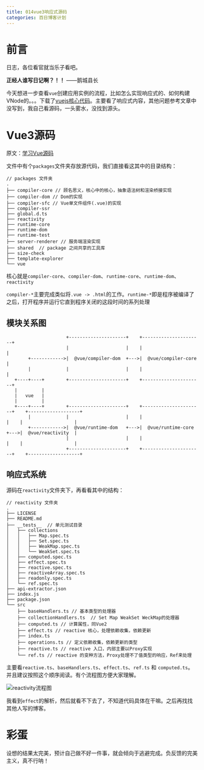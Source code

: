 ```yaml
---
title: 014vue3响应式源码
categories: 百日博客计划
---
```


# 前言

日志，各位看官就当乐子看吧。

**正经人谁写日记啊？！！**    ——鹅城县长

今天想进一步查看`vue`创建应用实例的流程，比如怎么实现响应式的、如何构建VNode的。。。下载了[vuejs核心代码](https://github.com/vuejs/core)。主要看了响应式内容，其他问题参考文章中没写到，我自己看源码，一头雾水，没找到源头。

# Vue3源码

原文：[学习Vue源码](https://vue3js.cn/global/)

文件中有个`packages`文件夹存放源代码，我们直接看这其中的目录结构：
```shell
// packages 文件夹
.
├── compiler-core // 顾名思义，核心中的核心，抽象语法树和渲染桥接实现
├── compiler-dom // Dom的实现
├── compiler-sfc // Vue单文件组件(.vue)的实现
├── compiler-ssr
├── global.d.ts
├── reactivity
├── runtime-core
├── runtime-dom
├── runtime-test
├── server-renderer // 服务端渲染实现
├── shared  // package 之间共享的工具库
├── size-check
├── template-explorer
└── vue
```

核心就是`compiler-core`、`compiler-dom`、`runtime-core`、`runtime-dom`、`reactivity`

`compiler-*`主要完成类似将`.vue -> .html`的工作。`runtime-*`即是程序被编译了之后，打开程序并运行它直到程序关闭的这段时间的系列处理

## 模块关系图

```shell
                      +---------------------+    +----------------------+
                      |                     |    |                      |
        +------------>|  @vue/compiler-dom  +--->|  @vue/compiler-core  |
        |             |                     |    |                      |
   +----+----+        +---------------------+    +----------------------+
   |         |
   |   vue   |
   |         |
   +----+----+        +---------------------+    +----------------------+    +-------------------+
        |             |                     |    |                      |    |                   |
        +------------>|  @vue/runtime-dom   +--->|  @vue/runtime-core   +--->|  @vue/reactivity  |
                      |                     |    |                      |    |                   |
                      +---------------------+    +----------------------+    +-------------------+
```

## 响应式系统

源码在`reactivity`文件夹下，再看看其中的结构：

```shell
// reactivity 文件夹
.
├── LICENSE
├── README.md
├── __tests__  // 单元测试目录
│   ├── collections
│   │   ├── Map.spec.ts
│   │   ├── Set.spec.ts
│   │   ├── WeakMap.spec.ts
│   │   └── WeakSet.spec.ts
│   ├── computed.spec.ts
│   ├── effect.spec.ts
│   ├── reactive.spec.ts
│   ├── reactiveArray.spec.ts
│   ├── readonly.spec.ts
│   └── ref.spec.ts
├── api-extractor.json
├── index.js
├── package.json
└── src
    ├── baseHandlers.ts // 基本类型的处理器
    ├── collectionHandlers.ts  // Set Map WeakSet WeckMap的处理器
    ├── computed.ts // 计算属性，同Vue2
    ├── effect.ts // reactive 核心，处理依赖收集，依赖更新
    ├── index.ts
    ├── operations.ts // 定义依赖收集，依赖更新的类型
    ├── reactive.ts // reactive 入口，内部主要以Proxy实现
    └── ref.ts // reactive 的变种方法，Proxy处理不了值类型的响应，Ref来处理
```

主要看`reactive.ts`、`baseHandlers.ts`、`effect.ts`、`ref.ts` 和 `computed.ts`。并且建议按照这个顺序阅读。有个流程图方便大家理解。

![reactivity流程图](https://static.vue-js.com/c2344a60-cd86-11ea-ae44-f5d67be454e7.png)

我看到`effect`的解析，然后就看不下去了，不知道代码具体在干嘛。之后再找找其他人写的博客。

# 彩蛋

设想的结果太完美，预计自己做不好一件事，就会倾向于逃避完成。负反馈的完美主义，真不行呐！